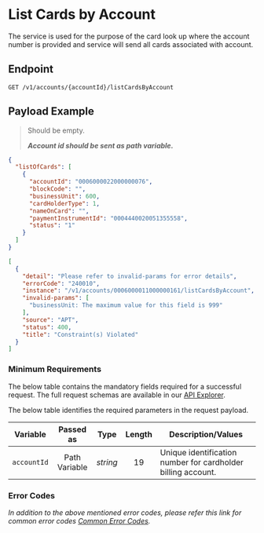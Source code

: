 # List Cards by Account

The service is used for the purpose of the card look up where the account number is provided and service will send all cards associated with account.

## Endpoint

`GET /v1/accounts/{accountId}/listCardsByAccount`

## Payload Example

<!--
type: tab
titles: Request, Response, Error
-->

>Should be empty.
>
>***Account id should be sent as path variable.***

<!--
type: tab
-->

```json
{
  "listOfCards": [
    {
      "accountId": "0006000022000000076",
      "blockCode": "",
      "businessUnit": 600,
      "cardHolderType": 1,
      "nameOnCard": "",
      "paymentInstrumentId": "0004440020051355558",
      "status": "1"
    }
  ]
}
```

<!--
type: tab
-->

```json
[
  {
    "detail": "Please refer to invalid-params for error details",
    "errorCode": "240010",
    "instance": "/v1/accounts/0006000011000000161/listCardsByAccount",
    "invalid-params": [
      "businessUnit: The maximum value for this field is 999"
    ],
    "source": "APT",
    "status": 400,
    "title": "Constraint(s) Violated"
  }
]
```

<!-- type: tab-end -->

### Minimum Requirements

The below table contains the mandatory fields required for a successful request. The full request schemas are available in our [API Explorer](../api/?type=get&path=/v1/accounts/{accountId}/listCardsByAccount).

The below table identifies the required parameters in the request payload.

| Variable | Passed as | Type | Length | Description/Values |
| -------- | :-------: | :--: | :------------: | ------------------ |
| `accountId` | Path Variable | *string* | 19 | Unique identification number for cardholder billing account.|


### Error Codes

*In addition to the above mentioned error codes, please refer this link for common error codes [Common Error Codes](?path=docs/Common_Error_Code.md).*


